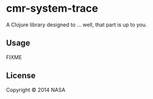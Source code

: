# cmr-system-trace

A Clojure library designed to ... well, that part is up to you.

## Usage

FIXME

## License

Copyright © 2014 NASA

